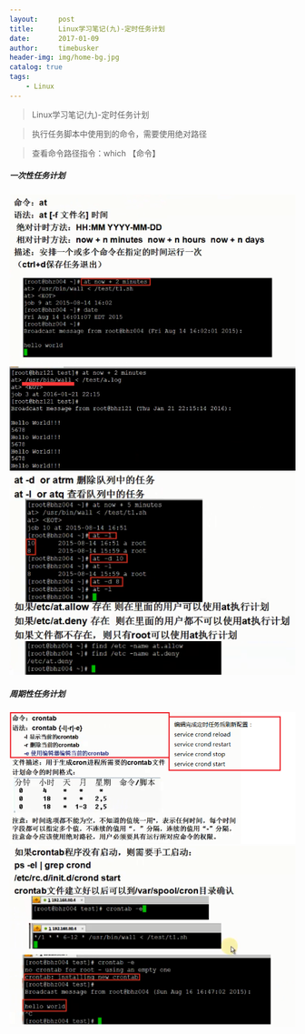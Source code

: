 ```yaml
---
layout:     post
title:      Linux学习笔记(九)-定时任务计划
date:       2017-01-09
author:     timebusker
header-img: img/home-bg.jpg
catalog: true
tags:
    - Linux
---
```


> Linux学习笔记(九)-定时任务计划

> 执行任务脚本中使用到的命令，需要使用绝对路径

> 查看命令路径指令：which 【命令】

##### 一次性任务计划
![image](/img/liunx/8/1.png)  
![image](/img/liunx/8/2.png)  
![image](/img/liunx/8/3.png)  

##### 周期性任务计划
![image](/img/liunx/8/4.png)  
![image](/img/liunx/8/5.png) 